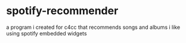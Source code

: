 # spotify-recommender
a program i created for c4cc that recommends songs and albums i like using spotify embedded widgets

